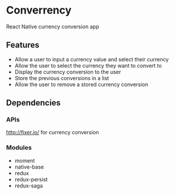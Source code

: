 # Converrency
React Native currency conversion app

## Features
- Allow a user to input a currency value and select their currency
- Allow the user to select the currency they want to convert to
- Display the currency conversion to the user
- Store the previous conversions in a list
- Allow the user to remove a stored currency conversion

## Dependencies

### APIs
http://fixer.io/ for currency conversion

### Modules
- moment
- native-base
- redux
- redux-persist
- redux-saga
